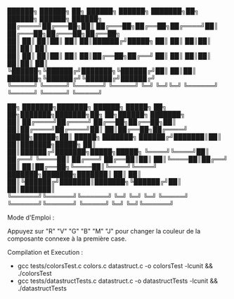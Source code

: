 ██████╗ ██████╗ ██╗      ██████╗ ██████╗ ███████╗██╗      ██████╗  ██████╗ ██████╗                   
██╔════╝██╔═══██╗██║     ██╔═══██╗██╔══██╗██╔════╝██║     ██╔═══██╗██╔═══██╗██╔══██╗                  
██║     ██║   ██║██║     ██║   ██║██████╔╝█████╗  ██║     ██║   ██║██║   ██║██║  ██║                  
██║     ██║   ██║██║     ██║   ██║██╔══██╗██╔══╝  ██║     ██║   ██║██║   ██║██║  ██║                  
╚██████╗╚██████╔╝███████╗╚██████╔╝██║  ██║██║     ███████╗╚██████╔╝╚██████╔╝██████╔╝                  
╚═════╝ ╚═════╝ ╚══════╝ ╚═════╝ ╚═╝  ╚═╝╚═╝     ╚══════╝ ╚═════╝  ╚═════╝ ╚═════╝                   

██╗     ███████╗███████╗    ██████╗  █████╗ ██╗   ██╗███████╗███████╗██╗   ██╗██████╗ ███████╗            
██║     ██╔════╝██╔════╝    ██╔══██╗██╔══██╗██║   ██║██╔════╝██╔════╝██║   ██║██╔══██╗██╔════╝            
█████╗█████╗██║     █████╗  ███████╗    ██████╔╝███████║██║   ██║███████╗█████╗  ██║   ██║██████╔╝███████╗█████╗█████╗
╚════╝╚════╝██║     ██╔══╝  ╚════██║    ██╔═══╝ ██╔══██║██║   ██║╚════██║██╔══╝  ██║   ██║██╔══██╗╚════██║╚════╝╚════╝
███████╗███████╗███████║    ██║     ██║  ██║╚██████╔╝███████║███████╗╚██████╔╝██║  ██║███████║            
╚══════╝╚══════╝╚══════╝    ╚═╝     ╚═╝  ╚═╝ ╚═════╝ ╚══════╝╚══════╝ ╚═════╝ ╚═╝  ╚═╝╚══════╝            
                                                                                                     

Mode d'Emploi :

Appuyez sur "R" "V" "G" "B" "M" "J" pour changer la couleur de la composante connexe à la première case.

Compilation et Execution :

  * gcc tests/colorsTest.c colors.c datastruct.c -o colorsTest -lcunit && ./colorsTest
  * gcc tests/datastructTests.c datastruct.c -o datastructTests -lcunit && ./datastructTests
